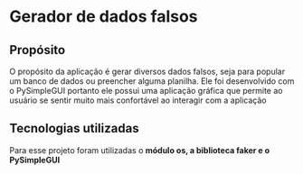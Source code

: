 # Gerador de dados falsos
## Propósito
O propósito da aplicação é gerar diversos dados falsos, seja para popular um banco de dados ou preencher alguma planilha. Ele foi desenvolvido com o PySimpleGUI portanto
ele possui uma aplicação gráfica que permite ao usuário se sentir muito mais confortável ao interagir com a aplicação

## Tecnologias utilizadas
Para esse projeto foram utilizadas o **módulo os, a biblioteca faker e o PySimpleGUI**
